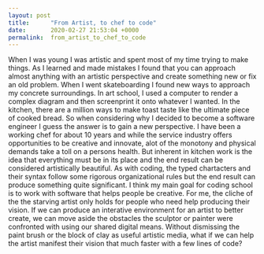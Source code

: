 ```yaml
---
layout: post
title:      "From Artist, to chef to code"
date:       2020-02-27 21:53:04 +0000
permalink:  from_artist_to_chef_to_code
---
```



When I was young I was artistic and spent most of my time trying to make things.  As I learned and made mistakes I found that you can approach almost anything with an artistic perspective and create something new or fix an old problem. When I went skateboarding I found new ways to approach my concrete surroundings. In art school, I used a computer to render a complex diagram and then screenprint it onto whatever I wanted. In the kitchen, there are a million ways to make toast taste like the ultimate piece of cooked bread. So when considering why I decided to become a software engineer I guess the answer is to gain a new perspective. 
I have been a working chef for about 10 years and while the service industry offers opportunities to be creative and innovate, alot of the monotony and physical demands take a toll on a persons health. But inherent in kitchen work is the idea that everything must be in its place and the end result can be considered artistically beautiful. As with coding, the typed chartacters and their syntax follow some rigorous organizational rules but the end result can produce something quite significant. 
I think my main goal for coding school is to work with software that helps people be creative. For me, the cliche of the the starving artist only holds for people who need help producing their vision. If we can produce an interative environment for an artist to better create, we can move aside the obstacles the sculptor or painter were confronted with using our shared digital means. Without dismissing the paint brush or the block of clay as useful artistic media, what if we can help the artist manifest their vision that much faster with a few lines of code?
